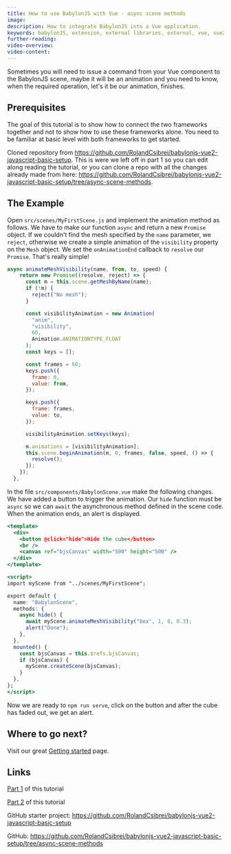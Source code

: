 ```yaml
---
title: How to use BabylonJS with Vue - async scene methods
image:
description: How to integrate BabylonJS into a Vue application.
keywords: babylonJS, extension, external libraries, external, vue, vue2, vue3, quasar
further-reading:
video-overview:
video-content:
---
```


Sometimes you will need to issue a command from your Vue component to the BabylonJS scene, maybe it will be an animation and you need to know, when the required operation, let's it be our animation, finishes.

## Prerequisites

The goal of this tutorial is to show how to connect the two frameworks together and not to show how to use these frameworks alone. You need to be familiar at basic level with both frameworks to get started.

Cloned repository from https://github.com/RolandCsibrei/babylonjs-vue2-javascript-basic-setup. This is were we left off in part 1 so you can edit along reading the tutorial, or you can clone a repo with all the changes already made from here: https://github.com/RolandCsibrei/babylonjs-vue2-javascript-basic-setup/tree/async-scene-methods.

## The Example

Open `src/scenes/MyFirstScene.js` and implement the animation method as follows. We have to make our function `async` and return a new `Promise` object. If we couldn't find the mesh specified by the `name` parameter, we `reject`, otherwise we create a simple animation of the `visibility` property on the `Mesh` object. We set the `onAnimationEnd` callback to `resolve` our `Promise`. That's really simple!

```jsx
async animateMeshVisibility(name, from, to, speed) {
    return new Promise((resolve, reject) => {
      const m = this.scene.getMeshByName(name);
      if (!m) {
        reject("No mesh");
      }

      const visibilityAnimation = new Animation(
        "anim",
        "visibility",
        60,
        Animation.ANIMATIONTYPE_FLOAT
      );
      const keys = [];

      const frames = 60;
      keys.push({
        frame: 0,
        value: from,
      });

      keys.push({
        frame: frames,
        value: to,
      });

      visibilityAnimation.setKeys(keys);

      m.animations = [visibilityAnimation];
      this.scene.beginAnimation(m, 0, frames, false, speed, () => {
        resolve();
      });
    });
  },
```

In the file `src/components/BabylonScene.vue` make the following changes. We have added a button to trigger the animation. Our `hide` function must be `async` so we can `await` the asynchronous method defined in the scene code. When the animation ends, an alert is displayed.

```jsx
<template>
  <div>
    <button @click="hide">Hide the cube</button>
    <br />
    <canvas ref="bjsCanvas" width="500" height="500" />
  </div>
</template>

<script>
import myScene from "../scenes/MyFirstScene";

export default {
  name: "BabylonScene",
  methods: {
    async hide() {
      await myScene.animateMeshVisibility("box", 1, 0, 0.3);
      alert("Done");
    },
  },
  mounted() {
    const bjsCanvas = this.$refs.bjsCanvas;
    if (bjsCanvas) {
      myScene.createScene(bjsCanvas);
    }
  },
};
</script>
```

Now we are ready to `npm run serve`, click on the button and after the cube has faded out, we get an alert.

## Where to go next?

Visit our great [Getting started](/start "Getting started") page.

## Links

[Part 1](/extensions/Babylon.js+ExternalLibraries/BabylonJS_and_Vue/BabylonJS_and_Vue_1/ "How to use BabylonJS with Vue") of this tutorial

[Part 2](/extensions/Babylon.js+ExternalLibraries/BabylonJS_and_Vue/BabylonJS_and_Vue_2/ "How to pass data between BabylonJS and Vue") of this tutorial

GitHub starter project: https://github.com/RolandCsibrei/babylonjs-vue2-javascript-basic-setup

GitHub: https://github.com/RolandCsibrei/babylonjs-vue2-javascript-basic-setup/tree/async-scene-methods
